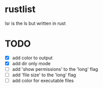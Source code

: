 # rustlist
lsr is the ls but written in rust


# TODO
- [x] add color to output
- [x] add dir only mode
- [ ] add 'show permissions' to the 'long' flag
- [ ] add 'file size' to the 'long' flag
- [ ] add color for executable files
